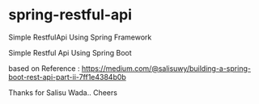 # spring-restful-api
Simple RestfulApi Using Spring Framework

Simple Restful Api Using Spring Boot


based on Reference : https://medium.com/@salisuwy/building-a-spring-boot-rest-api-part-ii-7ff1e4384b0b

Thanks for Salisu Wada.. Cheers
